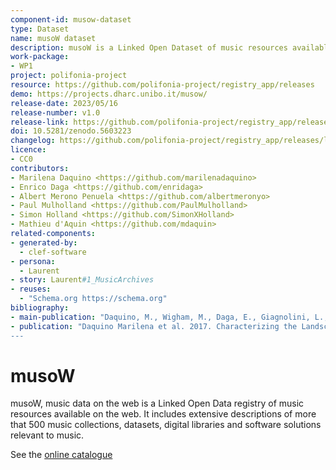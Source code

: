 ```yaml
---
component-id: musow-dataset
type: Dataset
name: musoW dataset
description: musoW is a Linked Open Dataset of music resources available on the web. Data are described according to Schema.org and are served online in a dedicated platform for authoring, publishing and searching.
work-package:
- WP1
project: polifonia-project
resource: https://github.com/polifonia-project/registry_app/releases
demo: https://projects.dharc.unibo.it/musow/
release-date: 2023/05/16
release-number: v1.0
release-link: https://github.com/polifonia-project/registry_app/releases/latest
doi: 10.5281/zenodo.5603223
changelog: https://github.com/polifonia-project/registry_app/releases/latest
licence:
- CC0
contributors:
- Marilena Daquino <https://github.com/marilenadaquino>
- Enrico Daga <https://github.com/enridaga>
- Albert Merono Penuela <https://github.com/albertmeronyo>
- Paul Mulholland <https://github.com/PaulMulholland>
- Simon Holland <https://github.com/SimonXHolland>
- Mathieu d'Aquin <https://github.com/mdaquin>
related-components:
- generated-by:
  - clef-software
- persona:
  - Laurent
- story: Laurent#1_MusicArchives
- reuses:
  - "Schema.org https://schema.org"
bibliography:
- main-publication: "Daquino, M., Wigham, M., Daga, E., Giagnolini, L., & Tomasi, F. (2023). Clef. a linked open data native system for crowdsourcing. JOCCH. DOI: https://dl.acm.org/doi/10.1145/3594721"
- publication: "Daquino Marilena et al. 2017. Characterizing the Landscape of Musical Data on the Web: state of the art and challenges. In Second Workshop on Humanities in the Semantic Web - WHiSe II, 21-25 Oct 2017, Vienna, Austria.
---
```


# musoW

musoW, music data on the web is a Linked Open Data registry of music resources available on the web. It includes extensive descriptions of more that 500 music collections, datasets, digital libraries and software solutions relevant to music.

See the [online catalogue](https://w3id.org/musow/)
